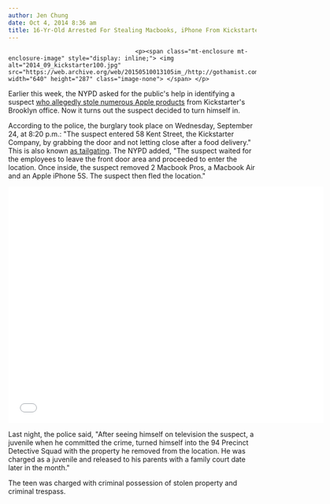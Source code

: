 ```yaml
---
author: Jen Chung
date: Oct 4, 2014 8:36 am
title: 16-Yr-Old Arrested For Stealing Macbooks, iPhone From Kickstarter Office
---
```


	
										<p><span class="mt-enclosure mt-enclosure-image" style="display: inline;"> <img alt="2014_09_kickstarter100.jpg" src="https://web.archive.org/web/20150510013105im_/http://gothamist.com/attachments/jen/2014_09_kickstarter100.jpg" width="640" height="287" class="image-none"> </span> </p>

<p>Earlier this week, the NYPD asked for the public&apos;s help in identifying a suspect <a href="https://web.archive.org/web/20150510013105/http://gothamist.com/2014/09/29/nypd_this_thief_stole_macbooks_ipho.php">who allegedly stole numerous Apple products</a> from Kickstarter&apos;s Brooklyn office. Now it turns out the suspect decided to turn himself in.</p>

<p>According to the police, the burglary took place on Wednesday, September 24, at 8:20 p.m.: &quot;The suspect entered 58 Kent Street, the Kickstarter Company, by grabbing the door and not letting close after a food delivery.&quot; This is also known <a href="https://web.archive.org/web/20150510013105/http://en.wikipedia.org/wiki/Piggybacking_(security)">as tailgating</a>. The NYPD added, &quot;The suspect waited for the employees to leave the front door area and proceeded to enter the location. Once inside, the suspect removed 2 Macbook Pros, a Macbook Air and an Apple iPhone 5S. The suspect then fled the location.&quot;</p>

<p><iframe width="640" height="480" src="//web.archive.org/web/20150510013105if_/http://www.youtube.com/embed/ojqDjBGBoEk?rel=0" frameborder="0" allowfullscreen></iframe></p>

<p>Last night, the police said, &quot;After seeing himself on television the suspect, a juvenile when he committed the crime, turned himself into the 94 Precinct Detective Squad with the property he removed from the location. He was charged as a juvenile and released to his parents with a family court date later in the month.&quot;</p>

<p>The teen was charged with criminal possession of stolen property and criminal trespass.</p>					
										
									
				